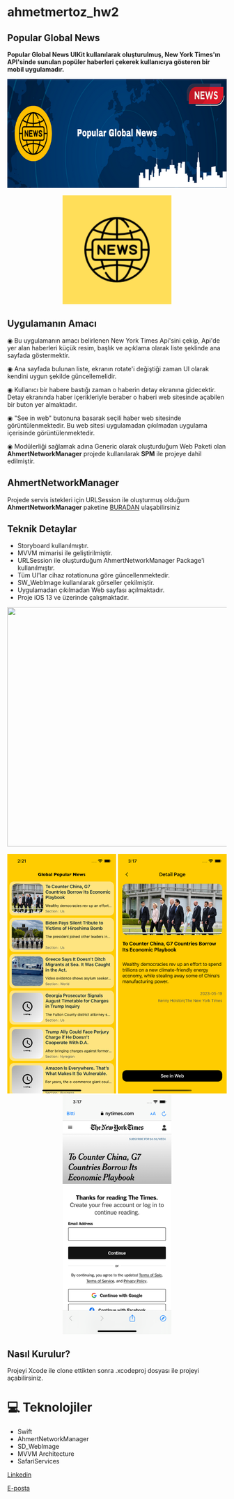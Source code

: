 # ahmetmertoz_hw2
## Popular Global News

<b>Popular Global News UIKit kullanılarak oluşturulmuş, New York Times'ın API'sinde sunulan popüler haberleri çekerek kullanıcıya gösteren bir mobil uygulamadır.</b>
<p align="center">
<img src="readmeSources/popularNewsPoster.png" width="750" height="250">
</p>
<p align="center">
<img src="readmeSources/appIcon.png"  width="250" height="250">
</p>

</p>


## Uygulamanın Amacı
◉ Bu uygulamanın amacı belirlenen New York Times Api'sini çekip, Api'de yer alan haberleri küçük resim, başlık ve açıklama olarak liste şeklinde ana sayfada göstermektir. 
<p>
◉ Ana sayfada bulunan liste, ekranın rotate'i değiştiği zaman UI olarak kendini uygun şekilde güncellemelidir.
</p>
◉ Kullanıcı bir habere bastığı zaman o haberin detay ekranına gidecektir. Detay ekranında haber içerikleriyle beraber o haberi web sitesinde açabilen bir buton yer almaktadır.
</p>
◉ "See in web" butonuna basarak seçili haber web sitesinde görüntülenmektedir. Bu web sitesi uygulamadan çıkılmadan uygulama içerisinde görüntülenmektedir.
</p>
◉ Modülerliği sağlamak adına Generic olarak oluşturduğum Web Paketi olan <b>AhmertNetworkManager</b> projede kullanılarak <b>SPM</b> ile projeye dahil edilmiştir.




## AhmertNetworkManager 
Projede servis istekleri için URLSession ile oluşturmuş olduğum <b>AhmertNetworkManager</b> paketine <a href="https://github.com/ahmetmert1/AhmertNetworkManager">BURADAN</a> ulaşabilirsiniz
</p>
</p>

## Teknik Detaylar

<ul>
<li> Storyboard kullanılmıştır.</br></li>
<li> MVVM mimarisi ile geliştirilmiştir.</br></li>
<li> URLSession ile oluşturduğum AhmertNetworkManager Package'i kullanılmıştır. </li>
<li> Tüm UI'lar cihaz rotationuna göre güncellenmektedir.</br></li>
<li> SW_WebImage kullanılarak görseller çekilmiştir.</br></li>
<li> Uygulamadan çıkılmadan Web sayfası açılmaktadır.</br></li>
<li> Proje iOS 13 ve üzerinde çalışmaktadır.</br></li>



</ul>
<p align="center">
<img src="readmeSources/appFlow.gif" width="550" height="550">
</p>


<p align="center">
<img src="readmeSources/resim1.png" width="250" height="550"> <img src="readmeSources/resim2.png" width="250" height="550"> <img src="readmeSources/resim3.png" width="250" height="550">
</p>




## Nasıl Kurulur?
Projeyi Xcode ile clone ettikten sonra .xcodeproj dosyası ile projeyi açabilirsiniz.
 
# 💻 Teknolojiler 
- Swift
- AhmertNetworkManager
- SD_WebImage
- MVVM Architecture
- SafariServices











[Linkedin](https://www.linkedin.com/in/ahmet-mert-öz)

[E-posta](ahmetmertoz11@gmail.com)
